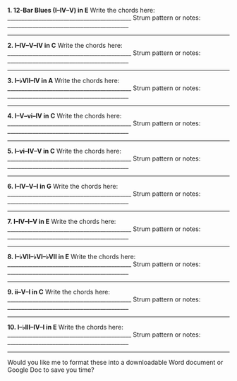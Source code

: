

**1. 12-Bar Blues (I–IV–V) in E**
Write the chords here: \_\_\_\_\_\_\_\_\_\_\_\_\_\_\_\_\_\_\_\_\_\_\_\_\_\_\_\_\_\_\_\_\_\_\_\_\_\_\_\_\_\_\_\_
Strum pattern or notes: \_\_\_\_\_\_\_\_\_\_\_\_\_\_\_\_\_\_\_\_\_\_\_\_\_\_\_\_\_\_\_\_\_\_\_\_\_\_\_\_\_\_\_

---

**2. I–IV–V–IV in C**
Write the chords here: \_\_\_\_\_\_\_\_\_\_\_\_\_\_\_\_\_\_\_\_\_\_\_\_\_\_\_\_\_\_\_\_\_\_\_\_\_\_\_\_\_\_\_\_
Strum pattern or notes: \_\_\_\_\_\_\_\_\_\_\_\_\_\_\_\_\_\_\_\_\_\_\_\_\_\_\_\_\_\_\_\_\_\_\_\_\_\_\_\_\_\_\_

---

**3. I–♭VII–IV in A**
Write the chords here: \_\_\_\_\_\_\_\_\_\_\_\_\_\_\_\_\_\_\_\_\_\_\_\_\_\_\_\_\_\_\_\_\_\_\_\_\_\_\_\_\_\_\_\_
Strum pattern or notes: \_\_\_\_\_\_\_\_\_\_\_\_\_\_\_\_\_\_\_\_\_\_\_\_\_\_\_\_\_\_\_\_\_\_\_\_\_\_\_\_\_\_\_

---

**4. I–V–vi–IV in C**
Write the chords here: \_\_\_\_\_\_\_\_\_\_\_\_\_\_\_\_\_\_\_\_\_\_\_\_\_\_\_\_\_\_\_\_\_\_\_\_\_\_\_\_\_\_\_\_
Strum pattern or notes: \_\_\_\_\_\_\_\_\_\_\_\_\_\_\_\_\_\_\_\_\_\_\_\_\_\_\_\_\_\_\_\_\_\_\_\_\_\_\_\_\_\_\_

---

**5. I–vi–IV–V in C**
Write the chords here: \_\_\_\_\_\_\_\_\_\_\_\_\_\_\_\_\_\_\_\_\_\_\_\_\_\_\_\_\_\_\_\_\_\_\_\_\_\_\_\_\_\_\_\_
Strum pattern or notes: \_\_\_\_\_\_\_\_\_\_\_\_\_\_\_\_\_\_\_\_\_\_\_\_\_\_\_\_\_\_\_\_\_\_\_\_\_\_\_\_\_\_\_

---

**6. I–IV–V–I in G**
Write the chords here: \_\_\_\_\_\_\_\_\_\_\_\_\_\_\_\_\_\_\_\_\_\_\_\_\_\_\_\_\_\_\_\_\_\_\_\_\_\_\_\_\_\_\_\_
Strum pattern or notes: \_\_\_\_\_\_\_\_\_\_\_\_\_\_\_\_\_\_\_\_\_\_\_\_\_\_\_\_\_\_\_\_\_\_\_\_\_\_\_\_\_\_\_

---

**7. I–IV–I–V in E**
Write the chords here: \_\_\_\_\_\_\_\_\_\_\_\_\_\_\_\_\_\_\_\_\_\_\_\_\_\_\_\_\_\_\_\_\_\_\_\_\_\_\_\_\_\_\_\_
Strum pattern or notes: \_\_\_\_\_\_\_\_\_\_\_\_\_\_\_\_\_\_\_\_\_\_\_\_\_\_\_\_\_\_\_\_\_\_\_\_\_\_\_\_\_\_\_

---

**8. I–♭VII–♭VI–♭VII in E**
Write the chords here: \_\_\_\_\_\_\_\_\_\_\_\_\_\_\_\_\_\_\_\_\_\_\_\_\_\_\_\_\_\_\_\_\_\_\_\_\_\_\_\_\_\_\_\_
Strum pattern or notes: \_\_\_\_\_\_\_\_\_\_\_\_\_\_\_\_\_\_\_\_\_\_\_\_\_\_\_\_\_\_\_\_\_\_\_\_\_\_\_\_\_\_\_

---

**9. ii–V–I in C**
Write the chords here: \_\_\_\_\_\_\_\_\_\_\_\_\_\_\_\_\_\_\_\_\_\_\_\_\_\_\_\_\_\_\_\_\_\_\_\_\_\_\_\_\_\_\_\_
Strum pattern or notes: \_\_\_\_\_\_\_\_\_\_\_\_\_\_\_\_\_\_\_\_\_\_\_\_\_\_\_\_\_\_\_\_\_\_\_\_\_\_\_\_\_\_\_

---

**10. I–♭III–IV–I in E**
Write the chords here: \_\_\_\_\_\_\_\_\_\_\_\_\_\_\_\_\_\_\_\_\_\_\_\_\_\_\_\_\_\_\_\_\_\_\_\_\_\_\_\_\_\_\_\_
Strum pattern or notes: \_\_\_\_\_\_\_\_\_\_\_\_\_\_\_\_\_\_\_\_\_\_\_\_\_\_\_\_\_\_\_\_\_\_\_\_\_\_\_\_\_\_\_

---

Would you like me to format these into a downloadable Word document or Google Doc to save you time?
